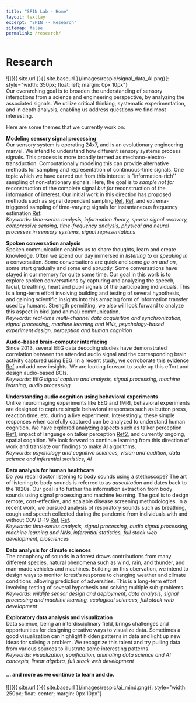 ```yaml
---
title: "SPIN Lab - Home"
layout: textlay
excerpt: "SPIN -- Research"
sitemap: false
permalink: /research/
---
```

 
# Research
 
![]({{ site.url }}{{ site.baseurl }}/images/respic/signal_data_AI.png){: style="width: 350px; float: left; margin: 0px 10px"}
\
Our overarching goal is to broaden the understanding of sensory interactions from a science and engineering perspective, by analyzing the associated signals. We utilize critical thinking, systematic experimentation, and in depth analysis, enabling us address questions we find most interesting.
<!-- This direction of research is possible thanks also to Neeraj's broad background with different research themes: speech signal modeling and audio signal processing (at IISc), understanding speech perception using behavioral and neural signals (at CMU), sound-based respiratory health diagnosis (at IISc), and spatial audio cognition (at Fraunhofer IIS). -->
 
Here are some themes that we currently work on:
 
**Modeling sensory signal processing**\
Our sensory system is operating 24x7, and is an evolutionary engineering marvel. We intend to understand how different sensory systems process signals. This process is more broadly termed as mechano-electro-transduction. Computationally modeling this can provide alternative methods for sampling and representation of continuous-time signals. One topic which we have carved out from this interest is "information-rich'' sampling of non-stationary signals. Here, the goal is to *sample not for* reconstruction of the complete signal *but for* reconstruction of the information of interest. Our initial work in this direction has proposed methods such as signal dependent sampling [Ref](https://ieeexplore.ieee.org/abstract/document/6288659), [Ref](https://ieeexplore.ieee.org/abstract/document/6983916), and extrema-triggered sampling of time-varying signals for instantaneous frequency estimation [Ref](https://www.sciencedirect.com/science/article/pii/S0165168415001383).\
*Keywords: time-series analysis, information theory, sparse signal recovery, compressive sensing, time-frequency analysis, physical and neural processes in sensory systems, signal representations*
 
**Spoken conversation analysis**\
Spoken communication enables us to share thoughts, learn and create knowledge. Often we spend our day immersed in *listening to* or *speaking in* a conversation. Some conversations are quick and some *go on and on*, some start gradually and some end abruptly. Some conversations have stayed in our memory for quite some time. Our goal in this work is to explore spoken conversations by capturing and analyzing the speech, facial, breathing, heart and pupil signals of the participating individuals. This is a long-term effort involving building and testing of several hypothesis, and gaining scientific insights into this amazing form of information transfer used by humans. Strength permitting, we also will look forward to analyze this aspect in bird (and animal) communication.\
*Keywords: real-time multi-channel data acquisition and synchronization, signal processing, machine learning and NNs, psychology-based experiment design, perception and human cognition*
 
**Audio-based brain-computer interfacing**\
Since 2013, several EEG data decoding studies have demonstrated correlation between the attended audio signal and the corresponding brain activity captured using EEG. In a recent study, we corroborate this evidence [Ref](https://www.cl.uzh.ch/dam/jcr:e4b2bbe9-2648-4224-8a18-439ba0ad0ebd/bookVoiceID_final.pdf#page=23) and add new insights. We are looking forward to scale up this effort and design audio-based BCIs.\
*Keywords: EEG signal capture and analysis, signal processing, machine learning, audio processing*

**Understanding audio cognition using behavioral experiments**\
Unlike neuroimaging experiments like EEG and fMRI, behavioral experiments are designed to capture simple behavioral responses such as button press, reaction time, etc. during a live experiment. Interestingly, these simple responses when carefully captured can be analyzed to understand human cognition. We have explored analyzing aspects such as talker perception [Ref1](https://asa.scitation.org/doi/full/10.1121/1.5084044), impact of language on talker perception [Ref2](https://asa.scitation.org/doi/full/10.1121/10.0002462), and currently ongoing, spatial cognition. We look forward to continue learning from this direction of work and translate our findings to make AI algorithms.\
*Keywords: psychology and cognitive sciences, vision and audition, data science and inferential statistics, AI*

**Data analysis for human healthcare**\
Do you recall doctor listening to body sounds using a stethoscope? The art of listening to body sounds is referred to as *auscultation* and dates back to the 1820s. Our goal is to further the information extraction from body sounds using signal processing and machine learning. The goal is to design remote, cost-effective, and scalable disease screening methodologies. In a recent work, we pursued analysis of respiratory sounds such as breathing, cough and speech collected during the pandemic from individuals with and without COVID-19 [Ref](http://eprints.iisc.ac.in/67641/1/coswara-2020-4811-4815.pdf), [Ref](https://www.sciencedirect.com/science/article/pii/S0885230821001157).\
*Keywords: time-series analysis, signal processing, audio signal processing, machine learning and NNs, inferential statistics, full stack web development, biosciences*

**Data analysis for climate sciences**\
The cacophony of sounds in a forest draws contributions from many different species, natural phenomena such as wind, rain, and thunder, and man-made vehicles and machines. Building on this obervation, we intend to design ways to monitor forest's response to changing weather and climate conditions, allowing prediction of adversities. This is a long-term effort involving testing of several hypothesis and solving multiple sub-problems.\
*Keywords: wildlife sensor design and deployment, data analysis, signal processing and machine learning, ecological sciences, full stack web development*
 
**Exploratory data analysis and visualization**\
Data science, being an interdisciplinary field, brings challenges and opportunities for designing creative ways to visualize data. Sometimes a good visualization can highlight hidden patterns in data and light up new ideas for solving a problem. We recognize this talent and try pulling data from various sources to illustrate some interesting patterns.\
*Keywords: visualization, sonification, animating data science and AI concepts, linear algebra, full stack web development*
 
<!-- ![]({{ site.url }}{{ site.baseurl }}/images/respic/SmartTip.png){: style="width: 250px; float: left; margin: 0px  10px"}
One of the  projects back from my job-proposal is to develop nanofabricated STM tips. The idea behind these “smart tips” is to use the technologies that were developed over decades in nanofabrication and make them available for scanning probe by using a nano-device instead of the traditional STM tungsten tip. One gains the flexibility of using different functionalities that are known from the fields of nanofabrication and mesoscopic physics. We are collaborating with the group Simon Groeblacher at TU Delft to realize this concept, benefitting from their unparalleled micro/nano fabrication know how.  A prototype of a smart tip is shown to the left. See publications in Microsyst Nanoeng, Nanotechnology, and PRB. -->
 
<!-- **Ultra-stable SI-STM instrument.**  ![]({{ site.url }}{{ site.baseurl }}/images/respic/STMHead.png){: style="width: 250px; float: right; margin: 0px 10px"}
For SI-STM, having the most stable STM head is key. We have used finite element simulations, good choices in material science, and craftsmanship to build the most stable STM head in the world, to our knowledge. See publication in RSI. -->
 
<!-- ![]({{ site.url }}{{ site.baseurl }}/images/respic/SciPost.png){: style="width: 70%; float: center; margin: 0px"} -->
 
#### ... and more as we continue to learn and do.

![]({{ site.url }}{{ site.baseurl }}/images/respic/ai_mind.png){: style="width: 250px; float: center; margin: 0px 10px"}
